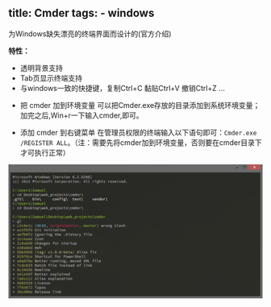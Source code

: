 title: Cmder
tags:
    - windows
---

为Windows缺失漂亮的终端界面而设计的(官方介绍)

__特性：__

- 透明背景支持
- Tab页显示终端支持
- 与windows一致的快捷键，复制Ctrl+C 黏贴Ctrl+V 撤销Ctrl+Z
...

<!-- expr -->

- 把 cmder 加到环境变量
可以把Cmder.exe存放的目录添加到系统环境变量；加完之后,Win+r一下输入cmder,即可。

- 添加 cmder 到右键菜单
在管理员权限的终端输入以下语句即可：`Cmder.exe /REGISTER ALL`。（注：需要先将cmder加到环境变量，否则要在cmder目录下才可执行正常）

<!-- gallery -->

<div class="justified-gallery">

![image-20191201234019050](cmder/image-20191201234019050.png)

</div>

